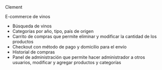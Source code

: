 Clement

E-commerce de vinos

- Búsqueda de vinos
- Categorías por año, tipo, país de origen
- Carrito de compras que permite eliminar y modificar la cantidad de los productos
- Checkout con método de pago y domicilio para el envío
- Historial de compras
- Panel de administración que permite hacer administrador a otros usuarios, modificar y agregar productos y categorías
